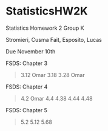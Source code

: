 # StatisticsHW2K
Statistics Homework 2 Group K

Stromieri, Cusma Fait, Esposito, Lucas

Due November 10th

FSDS: Chapter 3 
> 3.12 Omar
> 3.18
> 3.28 Omar

FSDS: Chapter 4
> 4.2 Omar
> 4.4
> 4.38
> 4.44
> 4.48

FSDS: Chapter 5
> 5.2
> 5.12
> 5.68
